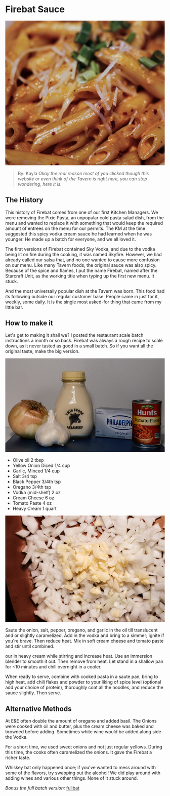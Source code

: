 # Firebat Sauce 
![firebat](images/firebat.bmp "the bat")
> By: Kayla
_Okay the real reason most of you clicked though this website or even think of the Tavern is right here, you can stop wondering, here it is._

## The History

This history of Firebat comes from one of our first Kitchen Managers. We were removing the Pixie Pasta, an unpopular cold pasta salad dish, from the menu and wanted to replace it with something that would keep the required amount of entrees on the menu for our permits. The KM at the time suggested this spicy vodka cream sauce he had learned when he was younger. He made up a batch for everyone, and we all loved it.

The first versions of Firebat contained Sky Vodka, and due to the vodka being lit on fire during the cooking, it was named Skyfire. However, we had already called our salsa that, and no one wanted to cause more confusion on our menu. Like many Tavern foods, the original sauce was also spicy. Because of the spice and flames, I put the name Firebat, named after the Starcraft Unit, as the working title when typing up the first new menu. It stuck.

And the most universally popular dish at the Tavern was born. This food had its following outside our regular customer base. People came in just for it, weekly, some daily. It is the single most asked-for thing that came from my little bar.

## How to make it

Let's get to making it shall we? I posted the restaurant scale batch instructions a month or so back. Firebat was always a rough recipe to scale down, as it never tasted as good in a small batch. So if you want all the original taste, make the big version.

![firebat](images/firebatsetup.bmp "the setup")

     
- Olive oil 2 tbsp 
- Yellow Onion Diced 1/4 cup
- Garlic, Minced 1/4 cup   
- Salt 3/4 tsp
- Black Pepper 3/4th tsp 
- Oregano 3/4th tsp 
- Vodka (mid-shelf) 2 oz
- Cream Cheese 6 oz
- Tomato Paste 4 oz    
- Heavy Cream 1 quart

![firebat](images/firebatgetcooking.bmp "firebat")

Saute the onion, salt, pepper, oregano, and garlic in the oil till translucent and or slightly caramelized. Add in the vodka and bring to a simmer; ignite if you're brave. Then reduce heat. Mix in soft cream cheese and tomato paste and stir until combined.

our in heavy cream while stirring and increase heat. Use an immersion blender to smooth it out. Then remove from heat. Let stand in a shallow pan for ~10 minutes and chill overnight in a cooler.

When ready to serve, combine with cooked pasta in a saute pan, bring to high heat, add chili flakes and powder to your liking of spice level (optional add your choice of protein), thoroughly coat all the noodles, and reduce the sauce slightly. Then serve.

## Alternative Methods
At E&E often double the amount of oregano and added basil. The Onions were cooked with oil and butter, plus the cream cheese was baked and browned before adding. Sometimes white wine would be added along side the Vodka.

For a short time, we used sweet onions and not just regular yellows. During this time, the cooks often caramelized the onions. It gave the Firebat a richer taste.

Whiskey bat only happened once; if you've wanted to mess around with some of the flavors, try swapping out the alcohol! We did play around with adding wines and various other things. None of it stuck around.

_Bonus the full batch version:_
[fullbat](images/fullbatchbat.bmp "Batchy")